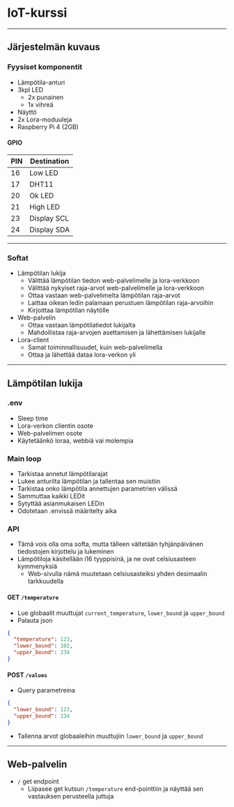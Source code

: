 # IoT-kurssi

---

## Järjestelmän kuvaus

### Fyysiset komponentit

- Lämpötila-anturi
- 3kpl LED
	- 2x punainen
    - 1x vihreä
- Näyttö
- 2x Lora-moduuleja
- Raspberry Pi 4 (2GB)

#### GPIO

| PIN | Destination |
|-----|-------------|
| 16  | Low LED     |
| 17  | DHT11       |
| 20  | Ok LED      |
| 21  | High LED    |
| 23  | Display SCL |
| 24  | Display SDA |

---

### Softat

- Lämpötilan lukija
  - Välittää lämpötilan tiedon web-palvelimelle ja lora-verkkoon
  - Välittää nykyiset raja-arvot web-palvelimelle ja lora-verkkoon
  - Ottaa vastaan web-palvelimelta lämpötilan raja-arvot
  - Laittaa oikean ledin palamaan perustuen lämpötilan raja-arvoihin
  - Kirjoittaa lämpötilan näytölle
- Web-palvelin
  - Ottaa vastaan lämpötilatiedot lukijalta
  - Mahdollistaa raja-arvojen asettamisen ja lähettämisen lukijalle
- Lora-client
  - Samat toiminnallisuudet, kuin web-palvelimella
  - Ottaa ja lähettää dataa lora-verkon yli

---

## Lämpötilan lukija

### .env

- Sleep time
- Lora-verkon clientin osote
- Web-palvelimen osote
- Käytetäänkö loraa, webbiä vai molempia

### Main loop

- Tarkistaa annetut lämpötilarajat
- Lukee anturilta lämpötilan ja tallentaa sen muistiin
- Tarkistaa onko lämpötila annettujen parametrien välissä
- Sammuttaa kaikki LEDit
- Sytyttää asianmukaisen LEDin
- Odotetaan .envissä määritelty aika

### API

- Tämä vois olla oma softa, mutta tälleen vältetään tyhjänpäivänen tiedostojen kirjottelu ja lukeminen
- Lämpötiloja käsitellään i16 tyyppisinä, ja ne ovat celsiusasteen kymmenyksiä
    - Web-sivulla nämä muutetaan celsiusasteiksi yhden desimaalin tarkkuudella

#### GET `/temperature`

- Lue globaalit muuttujat `current_temperature`, `lower_bound` ja `upper_bound`
- Palauta json

```json
{
  "temperature": 123,
  "lower_bound": 102,
  "upper_bound": 234
}
```

#### POST `/values`

- Query parametreina
```json
{
  "lower_bound": 123,
  "upper_bound": 234
}
```
- Tallenna arvot globaaleihin muuttujiin `lower_bound` ja `upper_bound`

---

## Web-palvelin

- `/` get endpoint
  - Liipasee get kutsun `/temperature` end-pointtiin ja näyttää sen vastauksen perusteella juttuja
